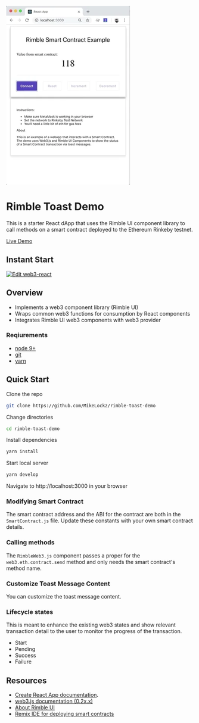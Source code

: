 ![Rimble Toast Demo](./_assets/giphy.webp)

# Rimble Toast Demo
This is a starter React dApp that uses the Rimble UI component library to call methods on a smart contract deployed to the Ethereum Rinkeby testnet.

[Live Demo](https://mikelockz.github.io/rimble-toast-demo)

## Instant Start
[![Edit web3-react](https://codesandbox.io/static/img/play-codesandbox.svg)](https://codesandbox.io/s/github/MikeLockz/rimble-toast-demo)

## Overview
- Implements a web3 component library (Rimble UI)
- Wraps common web3 functions for consumption by React components
- Integrates Rimble UI web3 components with web3 provider

### Reqiurements
* [node 9+](https://nodejs.org/en/)
* [git](https://git-scm.com/downloads)
* [yarn](https://yarnpkg.com/en/docs/install)

## Quick Start
Clone the repo
```bash
git clone https://github.com/MikeLockz/rimble-toast-demo
```
Change directories
```bash
cd rimble-toast-demo
```

Install dependencies
```bash
yarn install
```

Start local server
```bash
yarn develop
```

Navigate to http://localhost:3000 in your browser

### Modifying Smart Contract

The smart contract address and the ABI for the contract are both in the `SmartContract.js` file. Update these constants with your own smart contract details.

### Calling methods

The `RimbleWeb3.js` component passes a proper for the `web3.eth.contract.send` method and only needs the smart contract's method name.

### Customize Toast Message Content

You can customize the toast message content.

### Lifecycle states

This is meant to enhance the existing web3 states and show relevant transaction detail to the user to monitor the progress of the transaction.

* Start
* Pending
* Success
* Failure

## Resources
* [Create React App documentation](https://facebook.github.io/create-react-app/docs/getting-started).
* [web3.js documentation (0.2x.x)](https://github.com/ethereum/wiki/wiki/JavaScript-API)
* [About Rimble UI](https://rimble.consensys.design/)
* [Remix IDE for deploying smart contracts](https://remix.ethereum.org/)